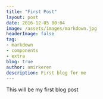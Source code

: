 ```yaml
---
title: "First Post"
layout: post
date: 2016-12-05 00:04
image: /assets/images/markdown.jpg
headerImage: false
tag:
- markdown
- components
- extra
blog: true
author: amirkeren
description: First blog for me
---
```


This will be my first blog post
